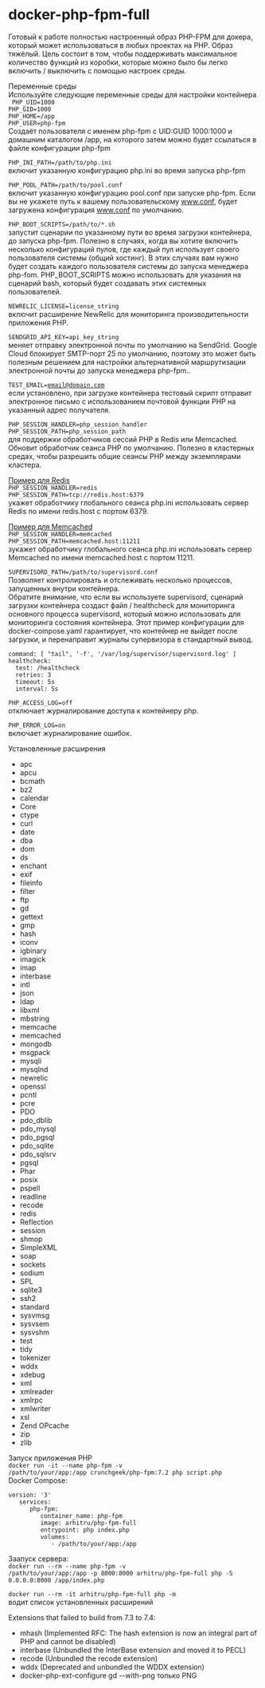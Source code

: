 # docker-php-fpm-full
Готовый к работе полностью настроенный образ PHP-FPM для докера, который может использоваться в любых проектах на PHP. Образ тяжёлый. Цель состоит в том, чтобы поддерживать максимальное количество функций из коробки, которые можно было бы легко включить / выключить с помощью настроек среды.

Переменные среды
<br>
Используйте следующие переменные среды для настройки контейнера 
<br>
<code>
PHP_UID=1000</code>
<br>
<code>PHP_GID=1000</code>
<br>
<code>PHP_HOME=/app</code>
<br>
<code>PHP_USER=php-fpm</code>
<br>
Cоздаёт пользователя с именем php-fpm с UID:GUID 1000:1000 и домашним каталогом /app, на которого затем можно будет ссылаться в файле конфигурации php-fpm

<code>PHP_INI_PATH=/path/to/php.ini</code>
<br>
включит указанную конфигурацию php.ini во время запуска php-fpm

<code>PHP_POOL_PATH=/path/to/pool.conf</code>
<br>
включит указанную конфигурацию pool.conf при запуске php-fpm. Если вы не укажете путь к вашему пользовательскому www.conf, будет загружена конфигурация www.conf по умолчанию.

<code>PHP_BOOT_SCRIPTS=/path/to/*.sh</code>
<br>
запустит сценарии по указанному пути во время загрузки контейнера, до запуска php-fpm. Полезно в случаях, когда вы хотите включить несколько конфигураций пулов, где каждый пул использует своего пользователя системы (общий хостинг). В этих случаях вам нужно будет создать каждого пользователя системы до запуска менеджера php-fom. PHP_BOOT_SCRIPTS можно использовать для указания на сценарий bash, который будет создавать этих системных пользователей.

<code>NEWRELIC_LICENSE=license_string</code>
<br>
включит расширение NewRelic для мониторинга производительности приложения PHP.

<code>SENDGRID_API_KEY=api_key_string</code>
<br>
меняет отправку электронной почты по умолчанию на SendGrid. Google Cloud блокирует SMTP-порт 25 по умолчанию, поэтому это может быть полезным решением для настройки альтернативной маршрутизации электронной почты до запуска менеджера php-fpm..

<code>TEST_EMAIL=email@domain.com</code>
<br>
если установлено, при загрузке контейнера тестовый скрипт отправит электронное письмо с использованием почтовой функции PHP на указанный адрес получателя.

<code>PHP_SESSION_HANDLER=php_session_handler</code>
<br>
<code>PHP_SESSION_PATH=php_session_path</code>
<br>
для поддержки обработчиков сессий PHP в Redis или Memcached. Обновит обработчик сеанса PHP по умолчанию. Полезно в кластерных средах, чтобы разрешить общие сеансы PHP между экземплярами кластера.

[Пример для Redis](https://www.digitalocean.com/community/tutorials/how-to-set-up-a-redis-server-as-a-session-handler-for-php-on-ubuntu-14-04)
<br>
<code>PHP_SESSION_HANDLER=redis</code>
<br>
<code>PHP_SESSION_PATH=tcp://redis.host:6379</code>
<br>
укажет обработчику глобального сеанса php.ini использовать сервер Redis по имени redis.host с портом 6379.

[Пример для Memcached](https://www.digitalocean.com/community/tutorials/how-to-share-php-sessions-on-multiple-memcached-servers-on-ubuntu-14-04)
<br>
<code>PHP_SESSION_HANDLER=memcached</code>
<br>
<code>PHP_SESSION_PATH=memcached.host:11211</code>
<br>
зукажет обработчику глобального сеанса php.ini использовать сервер Memcached по имени memcached.host с портом 11211.

<code>SUPERVISORD_PATH=/path/to/supervisord.conf</code>
<br>
Позволяет контролировать и отслеживать несколько процессов, запущенных внутри контейнера.
<br>
Обратите внимание, что если вы используете supervisord, сценарий загрузки контейнера создаст файл / healthcheck для мониторинга основного процесса supervisord, который можно использовать для мониторинга состояния контейнера. Этот пример конфигурации для docker-compose.yaml гарантирует, что контейнер не выйдет после загрузки, и перенаправит журналы супервизора в стандартный вывод.

    command: [ "tail", '-f', '/var/log/supervisor/supervisord.log' ]
    healthcheck:
      test: /healthcheck
      retries: 3
      timeout: 5s
      interval: 5s

<code>PHP_ACCESS_LOG=off</code>
<br>
отключает журналирование доступа к контейнеру php.

<code>PHP_ERROR_LOG=on</code>
<br>
включает журналирование ошибок.

Установленные расширения
- apc
- apcu
- bcmath
- bz2
- calendar
- Core
- ctype
- curl
- date
- dba
- dom
- ds
- enchant
- exif
- fileinfo
- filter
- ftp
- gd
- gettext
- gmp
- hash
- iconv
- igbinary
- imagick
- imap
- interbase
- intl
- json
- ldap
- libxml
- mbstring
- memcache
- memcached
- mongodb
- msgpack
- mysqli
- mysqlnd
- newrelic
- openssl
- pcntl
- pcre
- PDO
- pdo_dblib
- pdo_mysql
- pdo_pgsql
- pdo_sqlite
- pdo_sqlsrv
- pgsql
- Phar
- posix
- pspell
- readline
- recode
- redis
- Reflection
- session
- shmop
- SimpleXML
- soap
- sockets
- sodium
- SPL
- sqlite3
- ssh2
- standard
- sysvmsg
- sysvsem
- sysvshm
- test
- tidy
- tokenizer
- wddx
- xdebug
- xml
- xmlreader
- xmlrpc
- xmlwriter
- xsl
- Zend OPcache
- zip
- zlib

Запуск приложения PHP
<br>
<code>docker run -it --name php-fpm -v /path/to/your/app:/app crunchgeek/php-fpm:7.2 php script.php</code>
<br>
Docker Compose:

    version: '3'
       services:
          php-fpm:
             container_name: php-fpm
             image: arhitru/php-fpm-full
             entrypoint: php index.php
             volumes:
                - /path/to/your/app:/app

Заапуск сервера:
<br>
<code>docker run --rm --name php-fpm -v /path/to/your/app:/app -p 8000:8000 arhitru/php-fpm-full php -S 0.0.0.0:8000 /app/index.php</code>

<code>docker run --rm -it arhitru/php-fpm-full php -m</code>
<br>
водит список установленных расширений

Extensions that failed to build from 7.3 to 7.4:
- mhash (Implemented RFC: The hash extension is now an integral part of PHP and cannot be disabled)
- interbase (Unbundled the InterBase extension and moved it to PECL)
- recode (Unbundled the recode extension)
- wddx (Deprecated and unbundled the WDDX extension)
- docker-php-ext-configure gd --with-png только PNG
